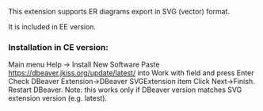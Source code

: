 This extension supports ER diagrams export in SVG (vector) format.

It is included in EE version.

### Installation in CE version:

Main menu Help -> Install New Software
Paste https://dbeaver.jkiss.org/update/latest/ into Work with field and press Enter
Check DBeaver Extension->DBeaver SVGExtension item
Click Next->Finish. Restart DBeaver.
Note: this works only if DBeaver version matches SVG extension version (e.g. latest).